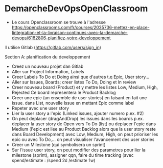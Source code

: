 # DemarcheDevOpsOpenClassroom

- Le cours Openclassroom se trouve à l'adresse
   https://openclassrooms.com/fr/courses/2035736-mettez-en-place-lintegration-et-la-livraison-continues-avec-la-demarche-devops/6182806-planifiez-votre-developpement

Il utilise Gitlab (https://gitlab.com/users/sign_in)

Section A: planification du developpement

- Creez un nouveau projet dan Gitlab 
- Aller sur Project Information, Labels
- Creer Labels To Do et Doing ainsi que d'autres t.q Epic,
   User story...
- Aller sur Issues, Boards; creer listes To Do, Doing et In review
- Creer nouveau board (Product) et y mettre les listes Low, Medium, High, Rejected 
   Ce board representera le Product Backlog
- Creer une epic (un ensemble de user stories) en faisant en fait une issue.
   dans List, nouvelle Issue en mettant Epic comme label
- Repeter avec une user story
- Lier la user story a l'epic (Linked issues, ajouter numero p.ex. #2)
- On peut deplacer (dragAndDrop) les issues dans les boards p.ex. deplacer la user story de Open vers To Do (list)
   ou deplacer l'epic dans Medium (l'epic est liee au Product Backlog alors que la user story reste dans Board Development)
   avec Low, Medium, High, on peut prioriser les epic ou avec To Do,... on peut visualiser l'avancement des user stories
- Creer un Milestone (qui symbolisera un sprint)
- Sur l'issue user story, on peut modifier des parametres pour lier la milestone (sprint), assigner qqn, 
    faire du time tracking (avec spend/estimate : /spend 2d   /estimate 1w)
